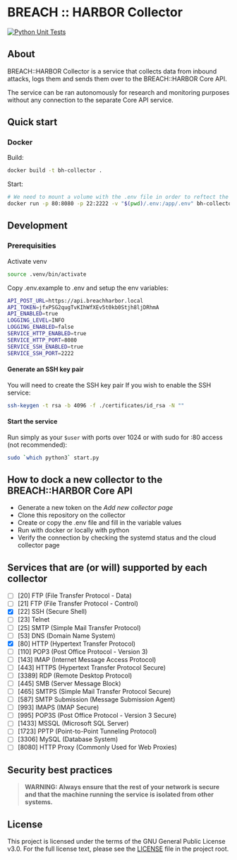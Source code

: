 # BREACH :: HARBOR Collector
[![Python Unit Tests](https://github.com/Dyneteq/breach_harbor_collector/actions/workflows/main.yml/badge.svg)](https://github.com/Dyneteq/breach_harbor_collector/actions/workflows/main.yml)

## About

BREACH::HARBOR Collector is a service that collects data from inbound attacks, logs them and sends them over to the BREACH::HARBOR Core API.

The service can be ran autonomously for research and monitoring purposes without any connection to the separate Core API service.



## Quick start

### Docker

Build:

```bash
docker build -t bh-collector .
```

Start:

```bash
# We need to mount a volume with the .env file in order to reftect the changes
docker run -p 80:8080 -p 22:2222 -v "$(pwd)/.env:/app/.env" bh-collector
```

## Development

### Prerequisities

Activate venv

```bash
source .venv/bin/activate
```

Copy .env.example to .env and setup the env variables:

```bash
API_POST_URL=https://api.breachharbor.local
API_TOKEN=jfxPSG2qugTvKIhWfXEv5t0kb0Stjh8ljDRhmA
API_ENABLED=true
LOGGING_LEVEL=INFO
LOGGING_ENABLED=false
SERVICE_HTTP_ENABLED=true
SERVICE_HTTP_PORT=8080
SERVICE_SSH_ENABLED=true 
SERVICE_SSH_PORT=2222
```

#### Generate an SSH key pair

You will need to create the SSH key pair If you wish to enable the SSH service:

```bash
ssh-keygen -t rsa -b 4096 -f ./certificates/id_rsa -N ""
```

#### Start the service

Run simply as your `$user` with ports over 1024 or with sudo for :80 access (not recommended):

```bash
sudo `which python3` start.py
```

## How to dock a new collector to the BREACH::HARBOR Core API

- Generate a new token on the _Add new collector page_
- Clone this repository on the collector
- Create or copy the .env file and fill in the variable values
- Run with docker or locally with python
- Verify the connection by checking the systemd status and the cloud collector page
  
## Services that are (or will) supported by each collector

- [ ] [20] FTP (File Transfer Protocol - Data)
- [ ] [21] FTP (File Transfer Protocol - Control)
- [x] [22] SSH (Secure Shell)
- [ ] [23] Telnet
- [ ] [25] SMTP (Simple Mail Transfer Protocol)
- [ ] [53] DNS (Domain Name System)
- [x] [80] HTTP (Hypertext Transfer Protocol)
- [ ] [110] POP3 (Post Office Protocol - Version 3)
- [ ] [143] IMAP (Internet Message Access Protocol)
- [ ] [443] HTTPS (Hypertext Transfer Protocol Secure)
- [ ] [3389] RDP (Remote Desktop Protocol)
- [ ] [445] SMB (Server Message Block)
- [ ] [465] SMTPS (Simple Mail Transfer Protocol Secure)
- [ ] [587] SMTP Submission (Message Submission Agent)
- [ ] [993] IMAPS (IMAP Secure)
- [ ] [995] POP3S (Post Office Protocol - Version 3 Secure)
- [ ] [1433] MSSQL (Microsoft SQL Server)
- [ ] [1723] PPTP (Point-to-Point Tunneling Protocol)
- [ ] [3306] MySQL (Database System)
- [ ] [8080] HTTP Proxy (Commonly Used for Web Proxies)

## Security best practices

> **WARNING: Always ensure that the rest of your network is secure and that the machine running the service is isolated from other systems.**
> 
## License

This project is licensed under the terms of the GNU General Public License v3.0. For the full license text, please see the [LICENSE](LICENSE) file in the project root.
